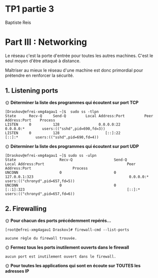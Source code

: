 # TP1 partie 3
Baptiste Reis

# Part III : Networking

Le réseau c'est la porte d'entrée pour toutes les autres machines. C'est le seul moyen d'être attaqué à distance.

Maîtriser au mieux le réseau d'une machine est donc primordial pour prétendre en renforcer la sécurité.

## 1. Listening ports

🌞 **Déterminer la liste des programmes qui écoutent sur port TCP**
```
[Draskov@efrei-xmg4agau1 ~]$  sudo ss -tlpn
State      Recv-Q     Send-Q         Local Address:Port         Peer Address:Port    Process
LISTEN     0          128                  0.0.0.0:22                0.0.0.0:*        users:(("sshd",pid=690,fd=3))
LISTEN     0          128                     [::]:22                   [::]:*        users:(("sshd",pid=690,fd=4))
```

🌞 **Déterminer la liste des programmes qui écoutent sur port UDP**
```
[Draskov@efrei-xmg4agau1 ~]$ sudo ss -ulpn
State                    Recv-Q                   Send-Q                                     Local Address:Port                                      Peer Address:Port                   Process
UNCONN                   0                        0                                              127.0.0.1:323                                            0.0.0.0:*                       users:(("chronyd",pid=657,fd=5))
UNCONN                   0                        0                                                  [::1]:323                                               [::]:*                       users:(("chronyd",pid=657,fd=6))
```

## 2. Firewalling

🌞 **Pour chacun des ports précédemment repérés...**
```
[root@efrei-xmg4agau1 Draskov]# firewall-cmd --list-ports

aucune règle du firewall trouvée.
```

🌞 **Fermez tous les ports inutilement ouverts dans le firewall**
```
aucun port est inutilement ouvert dans le firewall.
```

🌞 **Pour toutes les applications qui sont en écoute sur TOUTES les adresses IP**

